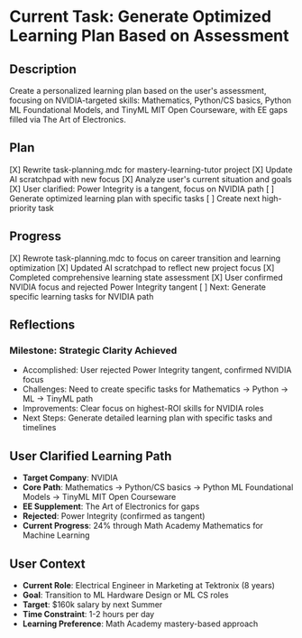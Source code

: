 # Current Task: Generate Optimized Learning Plan Based on Assessment

## Description
Create a personalized learning plan based on the user's assessment, focusing on NVIDIA-targeted skills: Mathematics, Python/CS basics, Python ML Foundational Models, and TinyML MIT Open Courseware, with EE gaps filled via The Art of Electronics.

## Plan
[X] Rewrite task-planning.mdc for mastery-learning-tutor project
[X] Update AI scratchpad with new focus
[X] Analyze user's current situation and goals
[X] User clarified: Power Integrity is a tangent, focus on NVIDIA path
[ ] Generate optimized learning plan with specific tasks
[ ] Create next high-priority task

## Progress
[X] Rewrote task-planning.mdc to focus on career transition and learning optimization
[X] Updated AI scratchpad to reflect new project focus
[X] Completed comprehensive learning state assessment
[X] User confirmed NVIDIA focus and rejected Power Integrity tangent
[ ] Next: Generate specific learning tasks for NVIDIA path

## Reflections
### Milestone: Strategic Clarity Achieved
- Accomplished: User rejected Power Integrity tangent, confirmed NVIDIA focus
- Challenges: Need to create specific tasks for Mathematics → Python → ML → TinyML path
- Improvements: Clear focus on highest-ROI skills for NVIDIA roles
- Next Steps: Generate detailed learning plan with specific tasks and timelines

## User Clarified Learning Path
- **Target Company**: NVIDIA
- **Core Path**: Mathematics → Python/CS basics → Python ML Foundational Models → TinyML MIT Open Courseware
- **EE Supplement**: The Art of Electronics for gaps
- **Rejected**: Power Integrity (confirmed as tangent)
- **Current Progress**: 24% through Math Academy Mathematics for Machine Learning

## User Context
- **Current Role**: Electrical Engineer in Marketing at Tektronix (8 years)
- **Goal**: Transition to ML Hardware Design or ML CS roles
- **Target**: $160k salary by next Summer
- **Time Constraint**: 1-2 hours per day
- **Learning Preference**: Math Academy mastery-based approach 